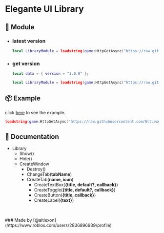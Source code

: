 # Elegante UI Library

## 📜 Module
- ### latest version
    ```lua
    local LibraryModule = loadstring(game:HttpGetAsync("https://raw.githubusercontent.com/AltLexon/Elegante-UI-Library/master/run.lua"))();
    ```
- ### get version
    ```lua
    local data = { version = "1.0.0" };

    local LibraryModule = loadstring(game:HttpGetAsync("https://raw.githubusercontent.com/AltLexon/Elegante-UI-Library/master/run.lua"))(data);
    ```
    

## 📦 Example
click [here](https://raw.githubusercontent.com/AltLexon/Elegante-UI-Library/master/example.lua) to see the example.
```lua
loadstring(game:HttpGetAsync("https://raw.githubusercontent.com/AltLexon/Elegante-UI-Library/master/example.lua"))();
```

## 📃 Documentation
* Library
    * Show()
    * Hide()
    * CreateWindow
        * Destroy()
        * ChangeTab(**tabName**)
        * CreateTab(**name, icon**)
            * CreateTextBox(**{title, default?, callback}**)
            * CreateToggle(**{title, default?, callback}**)
            * CreateButton(**{title, callback}**)
            * CreateLabel(**{text}**)
<br>
<br>
### Made by [@altlexon](https://www.roblox.com/users/2836896939/profile)